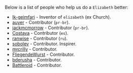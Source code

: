 Below is a list of people who help us do a `Elizabeth` better:

- [lk-geimfari](https://github.com/lk-geimfari) - Inventor of `elizabeth` (ex Church).
- [auyer](https://github.com/auyer) - Contributor (`pr-br`).
- [jackmcmorrow](https://github.com/jackmcmorrow) - Contributor (`pr-br`).
- [Costava](https://github.com/Costava) - Contributor (`es`).
- [ranwise](https://github.com/ranwise) - Contributor (`ru`).
- [sobolev](https://github.com/sobolevn) - Contributor. Inspirer.
- [mrcrilly](https://github.com/mrcrilly) - Contributor.
- [FliegendeWurst](https://github.com/FliegendeWurst) - Contributor.
- [bderusha](https://github.com/bderusha) - Contributor.
- [Battleroid](https://github.com/Battleroid) - Contributor.
